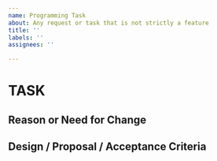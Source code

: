 ```yaml
---
name: Programming Task
about: Any request or task that is not strictly a feature
title: ''
labels: ''
assignees: ''

---
```

# TASK

## Reason or Need for Change

## Design / Proposal / Acceptance Criteria
